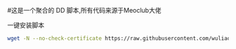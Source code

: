#这是一个聚合的 DD 脚本,所有代码来源于Meoclub大佬

一键安装脚本

```sh
wget -N --no-check-certificate https://raw.githubusercontent.com/wuliao1223/dd/main/dd.sh && bash dd.sh
```

